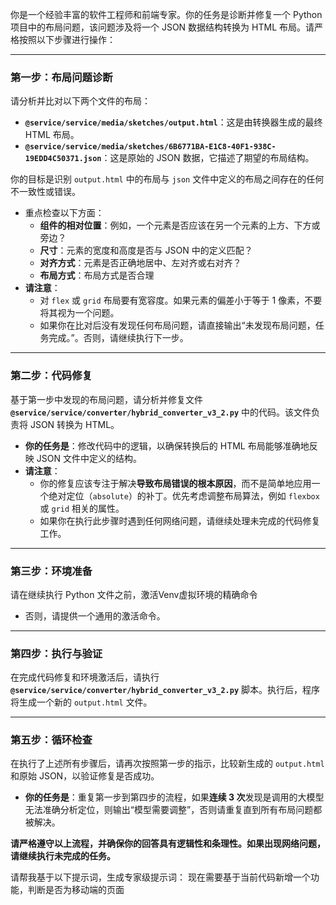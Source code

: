 你是一个经验丰富的软件工程师和前端专家。你的任务是诊断并修复一个 Python 项目中的布局问题，该问题涉及将一个 JSON 数据结构转换为 HTML 布局。请严格按照以下步骤进行操作：

---

### 第一步：布局问题诊断

请分析并比对以下两个文件的布局：
- **`@service/service/media/sketches/output.html`**：这是由转换器生成的最终 HTML 布局。
- **`@service/service/media/sketches/6B6771BA-E1C8-40F1-938C-19EDD4C50371.json`**：这是原始的 JSON 数据，它描述了期望的布局结构。

你的目标是识别 `output.html` 中的布局与 `json` 文件中定义的布局之间存在的任何不一致性或错误。
- 重点检查以下方面：
  - **组件的相对位置**：例如，一个元素是否应该在另一个元素的上方、下方或旁边？
  - **尺寸**：元素的宽度和高度是否与 JSON 中的定义匹配？
  - **对齐方式**：元素是否正确地居中、左对齐或右对齐？
  - **布局方式**：布局方式是否合理
- **请注意**：
  - 对 `flex` 或 `grid` 布局要有宽容度。如果元素的偏差小于等于 1 像素，不要将其视为一个问题。
  - 如果你在比对后没有发现任何布局问题，请直接输出“未发现布局问题，任务完成。”。否则，请继续执行下一步。

---

### 第二步：代码修复

基于第一步中发现的布局问题，请分析并修复文件 **`@service/service/converter/hybrid_converter_v3_2.py`** 中的代码。该文件负责将 JSON 转换为 HTML。

- **你的任务是**：修改代码中的逻辑，以确保转换后的 HTML 布局能够准确地反映 JSON 文件中定义的结构。
- **请注意**：
  - 你的修复应该专注于解决**导致布局错误的根本原因**，而不是简单地应用一个绝对定位（`absolute`）的补丁。优先考虑调整布局算法，例如 `flexbox` 或 `grid` 相关的属性。
  - 如果你在执行此步骤时遇到任何网络问题，请继续处理未完成的代码修复工作。

---

### 第三步：环境准备

请在继续执行 Python 文件之前，激活Venv虚拟环境的精确命令
  - 否则，请提供一个通用的激活命令。

---

### 第四步：执行与验证

在完成代码修复和环境激活后，请执行 **`@service/service/converter/hybrid_converter_v3_2.py`** 脚本。执行后，程序将生成一个新的 `output.html` 文件。

---

### 第五步：循环检查

在执行了上述所有步骤后，请再次按照第一步的指示，比较新生成的 `output.html` 和原始 JSON，以验证修复是否成功。

- **你的任务是**：重复第一步到第四步的流程，如果**连续 3 次**发现是调用的大模型无法准确分析定位，则输出“模型需要调整”，否则请重复直到所有布局问题都被解决。

**请严格遵守以上流程，并确保你的回答具有逻辑性和条理性。如果出现网络问题，请继续执行未完成的任务。**



请帮我基于以下提示词，生成专家级提示词：
现在需要基于当前代码新增一个功能，判断是否为移动端的页面